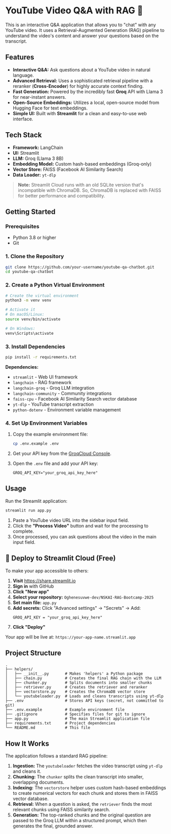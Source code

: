 # YouTube Video Q&A with RAG 💬

This is an interactive Q&A application that allows you to "chat" with any YouTube video. It uses a Retrieval-Augmented Generation (RAG) pipeline to understand the video's content and answer your questions based on the transcript.

## Features

- **Interactive Q&A:** Ask questions about a YouTube video in natural language.
- **Advanced Retrieval:** Uses a sophisticated retrieval pipeline with a reranker (**Cross-Encoder**) for highly accurate context finding.
- **Fast Generation:** Powered by the incredibly fast **Groq** API with Llama 3 for near-instant answers.
- **Open-Source Embeddings:** Utilizes a local, open-source model from Hugging Face for text embeddings.
- **Simple UI:** Built with **Streamlit** for a clean and easy-to-use web interface.

## Tech Stack

- **Framework:** LangChain
- **UI:** Streamlit
- **LLM:** Groq (Llama 3 8B)
- **Embedding Model:** Custom hash-based embeddings (Groq-only)
- **Vector Store:** FAISS (Facebook AI Similarity Search)
- **Data Loader:** `yt-dlp`

> **Note:** Streamlit Cloud runs with an old SQLite version that's incompatible with ChromaDB. So, ChromaDB is replaced with FAISS for better performance and compatibility.

## Getting Started

### Prerequisites

- Python 3.8 or higher
- Git

### 1. Clone the Repository

```bash
git clone https://github.com/your-username/youtube-qa-chatbot.git
cd youtube-qa-chatbot
```

### 2. Create a Python Virtual Environment

```bash
# Create the virtual environment
python3 -m venv venv

# Activate it
# On macOS/Linux:
source venv/bin/activate

# On Windows:
venv\Scripts\activate
```

### 3. Install Dependencies

```bash
pip install -r requirements.txt
```

**Dependencies:**
- `streamlit` - Web UI framework
- `langchain` - RAG framework
- `langchain-groq` - Groq LLM integration
- `langchain-community` - Community integrations
- `faiss-cpu` - Facebook AI Similarity Search vector database
- `yt-dlp` - YouTube transcript extraction
- `python-dotenv` - Environment variable management

### 4. Set Up Environment Variables

1. Copy the example environment file:
   ```bash
   cp .env.example .env
   ```

2. Get your API key from the [GroqCloud Console](https://console.groq.com/keys).

3. Open the `.env` file and add your API key:
   ```
   GROQ_API_KEY="your_groq_api_key_here"
   ```

## Usage

Run the Streamlit application:

```bash
streamlit run app.py
```

1. Paste a YouTube video URL into the sidebar input field.
2. Click the **"Process Video"** button and wait for the processing to complete.
3. Once processed, you can ask questions about the video in the main input field.

## 🚀 Deploy to Streamlit Cloud (Free)

To make your app accessible to others:

1. **Visit** https://share.streamlit.io
2. **Sign in** with GitHub
3. **Click "New app"**
4. **Select your repository:** `Oghenesuvwe-dev/NSKAI-RAG-Bootcamp-2025`
5. **Set main file:** `app.py`
6. **Add secrets:** Click "Advanced settings" → "Secrets" → Add:
   ```
   GROQ_API_KEY = "your_groq_api_key_here"
   ```
7. **Click "Deploy"**

Your app will be live at: `https://your-app-name.streamlit.app`

## Project Structure

```
.
├── helpers/
│   ├── __init__.py       # Makes 'helpers' a Python package
│   ├── chain.py          # Creates the final RAG chain with the LLM
│   ├── chunker.py        # Splits documents into smaller chunks
│   ├── retriever.py      # Creates the retriever and reranker
│   ├── vectorstore.py    # Creates the ChromaDB vector store
│   └── youtubeloader.py  # Loads and cleans transcripts using yt-dlp
├── .env                  # Stores API keys (secret, not committed to git)
├── .env.example          # Example environment file
├── .gitignore            # Specifies files for git to ignore
├── app.py                # The main Streamlit application file
├── requirements.txt      # Project dependencies
└── README.md             # This file
```

## How It Works

The application follows a standard RAG pipeline:

1. **Ingestion:** The `youtubeloader` fetches the video transcript using `yt-dlp` and cleans it.
2. **Chunking:** The `chunker` splits the clean transcript into smaller, overlapping documents.
3. **Indexing:** The `vectorstore` helper uses custom hash-based embeddings to create numerical vectors for each chunk and stores them in FAISS vector database.
4. **Retrieval:** When a question is asked, the `retriever` finds the most relevant chunks using FAISS similarity search.
5. **Generation:** The top-ranked chunks and the original question are passed to the Groq LLM within a structured prompt, which then generates the final, grounded answer.